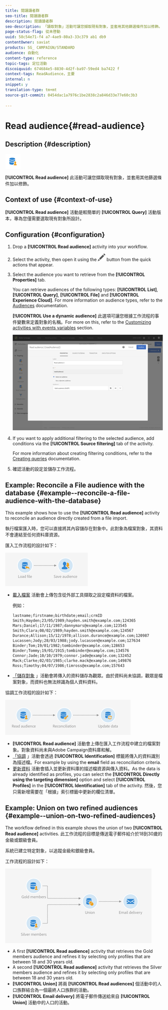```yaml
---
title: 閱讀讀者群
seo-title: 閱讀讀者群
description: 閱讀讀者群
seo-description: 「讀取對象」活動可讓您擷取現有對象，並套用其他篩選條件加以修飾。
page-status-flag: 從未啓動
uuid: 58c54e71-f4 a7-4ae9-80a3-33c379 ab1 db9
contentOwner: saviat
products: SG_ CAMPAIGN/STANDARD
audience: 自動化
content-type: reference
topic-tags: 定位活動
discoiquuid: 674684e5-8830-4d2f-ba97-59ed4 ba7422 f
context-tags: ReadAudience，主要
internal: n
snippet: y
translation-type: tm+mt
source-git-commit: 0454dac1a7976c1be2838c2a846d33e77e60c3b3

---
```



# Read audience{#read-audience}

## Description {#description}

![](assets/prefill.png)

**[!UICONTROL Read audience]** 此活動可讓您擷取現有對象，並套用其他篩選條件加以修飾。

## Context of use {#context-of-use}

**[!UICONTROL Read audience]** 活動是較簡單的 **[!UICONTROL Query]** 活動版本，專為您僅需要選取現有對象所設計。

## Configuration {#configuration}

1. Drop a **[!UICONTROL Read audience]** activity into your workflow.
1. Select the activity, then open it using the ![](assets/edit_darkgrey-24px.png) button from the quick actions that appear.
1. Select the audience you want to retrieve from the **[!UICONTROL Properties]** tab.

   You can retrieve audiences of the following types: **[!UICONTROL List]**, **[!UICONTROL Query]**, **[!UICONTROL File]** and **[!UICONTROL Experience Cloud]**. For more information on audience types, refer to the [Audiences](../../audiences/using/about-audiences.md) documentation.

   **[!UICONTROL Use a dynamic audience]** 此選項可讓您根據工作流程的事件變數來定義對象的名稱。For more on this, refer to the [Customizing activities with events variables](../../automating/using/calling-a-workflow-with-external-parameters.md#customizing-activities-with-events-variables) section.

   ![](assets/readaudience_activity1.png)

1. If you want to apply additional filtering to the selected audience, add conditions via the **[!UICONTROL Source filtering]** tab of the activity.

   For more information about creating filtering conditions, refer to the [Creating queries](../../automating/using/editing-queries.md#creating-queries) documentation.

1. 確認活動的設定並儲存工作流程。

## Example: Reconcile a File audience with the database {#example--reconcile-a-file-audience-with-the-database}

This example shows how to use the **[!UICONTROL Read audience]** activity to reconcile an audience directly created from a file import.

執行檔案匯入時，您可以直接將其內容儲存在對象中。此對象為檔案對象，其資料不會連結至任何資料庫資源。

匯入工作流程的設計如下：

![](assets/readaudience_activity_example3.png)

* [載入檔案](../../automating/using/load-file.md) 活動會上傳包含從外部工具擷取之設定檔資料的檔案。

   例如：

   ```
   lastname;firstname;birthdate;email;crmID
   Smith;Hayden;23/05/1989;hayden.smith@example.com;124365
   Mars;Daniel;17/11/1987;dannymars@example.com;123545
   Smith;Clara;08/02/1989;hayden.smith@example.com;124567
   Durance;Allison;15/12/1978;allison.durance@example.com;120987
   Lucassen;Jody;28/03/1988;jody.lucassen@example.com;127634
   Binder;Tom;19/01/1982;tombinder@example.com;128653
   Binder;Tommy;19/01/1915;tombinder@example.com;134576
   Connor;Jade;10/10/1979;connor.jade@example.com;132452
   Mack;Clarke;02/03/1985;clarke.mack@example.com;149876
   Ross;Timothy;04/07/1986;timross@example.com;157643
   ```

* [「儲存對象](../../automating/using/save-audience.md) 」活動會將傳入的資料儲存為觀眾。由於資料尚未協調，觀眾是檔案對象，而資料也無法辨識為個人資料資料。

協調工作流程的設計如下：

![](assets/readaudience_activity_example2.png)

* **[!UICONTROL Read audience]** 活動會上傳在匯入工作流程中建立的檔案對象。對象資料尚未與Adobe Campaign資料庫和解。
* [「協調](../../automating/using/reconciliation.md) 」活動會透過 **[!UICONTROL Identification]** 標籤將傳入的資料識別為描述檔。For example by using the **email** field as reconciliation criteria.
* [更新資料](../../automating/using/update-data.md) 活動會插入並更新資料庫的描述檔資源與傳入資料。As the data is already identified as profiles, you can select the **[!UICONTROL Directly using the targeting dimension]** option and select **[!UICONTROL Profiles]** in the **[!UICONTROL Identification]** tab of the activity. 然後，您只需新增需要在「根據」索引標籤中更新的欄位清單。

## Example: Union on two refined audiences {#example--union-on-two-refined-audiences}

The workflow defined in this example shows the union of two **[!UICONTROL Read audience]** activities. 此工作流程的目標是傳送電子郵件給介於18到30歲的金級或銀級會員。

系統已建立特定對象，以追蹤金級和銀級會員。

工作流程的設計如下：

![](assets/readaudience_activity_example1.png)

* A first **[!UICONTROL Read audience]** activity that retrieves the Gold members audience and refines it by selecting only profiles that are between 18 and 30 years old.
* A second **[!UICONTROL Read audience]** activity that retrieves the Silver members audience and refines it by selecting only profiles that are between 18 and 30 years old.
* **[!UICONTROL Union]** 將兩 **[!UICONTROL Read audiences]** 個活動中的人口族群結合為一個最終人口族群的活動。
* **[!UICONTROL Email delivery]** 將電子郵件傳送給來自 **[!UICONTROL Union]** 活動中的人口的活動。

